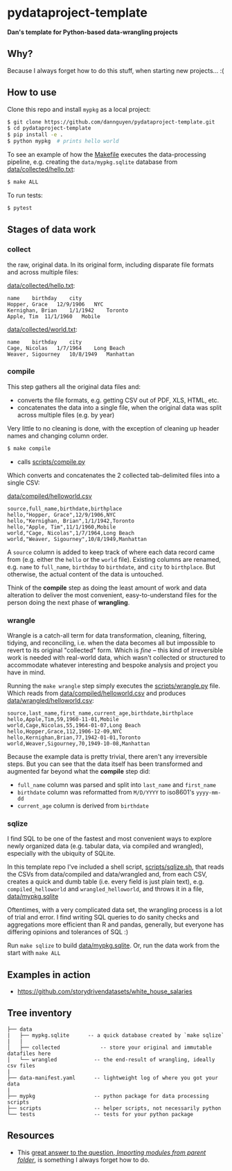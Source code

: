 # pydataproject-template

**Dan's template for Python-based data-wrangling projects**

## Why? 

Because I always forget how to do this stuff, when starting new projects... :(

## How to use

Clone this repo and install `mypkg` as a local project:

```sh
$ git clone https://github.com/dannguyen/pydataproject-template.git
$ cd pydataproject-template
$ pip install -e .
$ python mypkg  # prints hello world
```

To see an example of how the [Makefile](Makefile) executes the data-processing pipeline, e.g. creating the `data/mypkg.sqlite` database from [data/collected/hello.txt](data/collected/hello.txt):

```sh
$ make ALL
```


To run tests:

```sh
$ pytest
```


## Stages of data work


### collect

the raw, original data. In its original form, including disparate file formats and across multiple files:

[data/collected/hello.txt](data/collected/hello.txt):

```
name    birthday    city
Hopper, Grace   12/9/1906   NYC
Kernighan, Brian    1/1/1942    Toronto
Apple, Tim  11/1/1960   Mobile
```


[data/collected/world.txt](data/collected/world.txt):


```
name    birthday    city
Cage, Nicolas   1/7/1964    Long Beach
Weaver, Sigourney   10/8/1949   Manhattan
```


### compile

This step gathers all the original data files and:

- converts the file formats, e.g. getting CSV out of PDF, XLS, HTML, etc.
- concatenates the data into a single file, when the original data was split across multiple files (e.g. by year)

Very little to no cleaning is done, with the exception of cleaning up header names and changing column order.

```sh
$ make compile
```

- calls [scripts/compile.py](scripts/compile.py)

Which converts and concatenates the 2 collected tab-delimited files into a single CSV:

[data/compiled/helloworld.csv](data/compiled/helloworld.csv)

```
source,full_name,birthdate,birthplace
hello,"Hopper, Grace",12/9/1906,NYC
hello,"Kernighan, Brian",1/1/1942,Toronto
hello,"Apple, Tim",11/1/1960,Mobile
world,"Cage, Nicolas",1/7/1964,Long Beach
world,"Weaver, Sigourney",10/8/1949,Manhattan

```


A `source` column is added to keep track of where each data record came from (e.g. either the `hello` or the `world` file). Existing columns are renamed, e.g. `name` to `full_name`, `birthday` to `birthdate`, and `city` to `birthplace`. But otherwise, the actual content of the data is untouched. 

Think of the **compile** step as doing the least amount of work and data alteration to deliver the most convenient, easy-to-understand files for the person doing the next phase of **wrangling**.


### wrangle

Wrangle is a catch-all term for data transformation, cleaning, filtering, tidying, and reconciling, i.e. when the data becomes all but impossible to revert to its original "collected" form. Which is *fine* – this kind of irreversible work is needed with real-world data, which wasn't collected or structured to accommodate whatever interesting and bespoke analysis and project you have in mind. 


Running the `make wrangle` step simply executes the [scripts/wrangle.py](scripts/wrangle.py) file. Which reads from [data/compiled/helloworld.csv](data/compiled/helloworld.csv) and produces [data/wrangled/helloworld.csv](data/wrangled/helloworld.csv):


```
source,last_name,first_name,current_age,birthdate,birthplace
hello,Apple,Tim,59,1960-11-01,Mobile
world,Cage,Nicolas,55,1964-01-07,Long Beach
hello,Hopper,Grace,112,1906-12-09,NYC
hello,Kernighan,Brian,77,1942-01-01,Toronto
world,Weaver,Sigourney,70,1949-10-08,Manhattan
```


Because the example data is pretty trivial, there aren't any irreversible steps. But you can see that the data itself has been transformed and augmented far beyond what the **compile** step did:

- `full_name` column was parsed and split into `last_name` and `first_name`
- `birthdate` column was reformatted from `M/D/YYYY` to iso8601's `yyyy-mm-dd`
- `current_age` column is derived from `birthdate`


### sqlize

I find SQL to be one of the fastest and most convenient ways to explore newly organized data (e.g. tabular data, via compiled and wrangled), especially with the ubiquity of SQLite.

In this template repo I've included a shell script, [scripts/sqlize.sh](scripts/sqlize.sh), that reads the CSVs from data/compiled and data/wrangled and, from each CSV, creates a quick and dumb table (i.e. every field is just plain text), e.g. `compiled_helloworld` and `wrangled_helloworld`, and throws it in a file, [data/mypkg.sqlite](data/mypkg.sqlite)

Oftentimes, with a very complicated data set, the wrangling process is a lot of trial and error. I find writing SQL queries to do sanity checks and aggregations more efficient than R and pandas, generally, but everyone has differing opinions and tolerances of SQL :)

Run `make sqlize` to build [data/mypkg.sqlite](data/mypkg.sqlite). Or, run the data work from the start with `make ALL`
 



## Examples in action

- https://github.com/storydrivendatasets/white_house_salaries


## Tree inventory

```
├── data
|   ├── mypkg.sqlite      -- a quick database created by `make sqlize`
|   | 
│   ├── collected             -- store your original and immutable datafiles here
│   └── wrangled            -- the end-result of wrangling, ideally csv files
|
├── data-manifest.yaml      -- lightweight log of where you got your data
|
├── mypkg                   -- python package for data processing scripts
├── scripts                 -- helper scripts, not necessarily python
└── tests                   -- tests for your python package
```


## Resources

- This [great answer to the question, *Importing modules from parent folder*](https://stackoverflow.com/a/50194143/160863), is something I always forget how to do.


